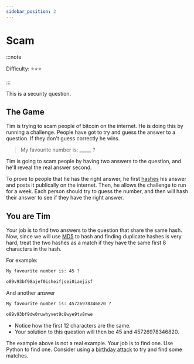 ```yaml
---
sidebar_position: 2
---
```


# Scam

:::note

Difficulty: ⭐⭐⭐

:::

This is a security question.

## The Game

Tim is trying to scam people of bitcoin on the internet. He is doing this by running a challenge. People have got to try and guess the answer to a question. If they don't guess correctly he wins.

> My favourite number is: _____ ?

Tim is going to scam people by having two answers to the question, and he'll reveal the real answer second.

To prove to people that he has the right answer, he first [hashes](https://en.wikipedia.org/wiki/Cryptographic_hash_function) his answer and posts it publically on the internet. Then, he allows the challenge to run for a week. Each person should try to guess the number, and then will hash their answer to see if they have the right answer.

## You are Tim

Your job is to find two answers to the question that share the same hash. Now, since we will use [MD5](https://www.geeksforgeeks.org/md5-hash-python/) to hash and finding duplicate hashes is very hard, treat the two hashes as a match if they have the same first 8 characters in the hash.

For example:

```txt
My favourite number is: 45 ?
```

```txt
o89v93bf98ajef0isheifjsei0iaejisf
```

And another answer

```txt
My favourite number is: 45726978346820 ?
```

```txt
o89v93bf9dw0ruwhyvet9c8wye9tv8nwe
```

- Notice how the first 12 characters are the same.
- Your solution to this question will then be 45 and 45726978346820.

The example above is not a real example. Your job is to find one. Use Python to find one. Consider using a [birthday attack](https://en.wikipedia.org/wiki/Birthday_attack) to try and find some matches.
